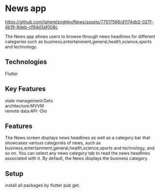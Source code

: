 # News app


https://github.com/taherelzoghby/News/assets/77517566/d1174db2-027f-4b19-8deb-cf94d3af008c


The News app allows users to browse through news headlines for different categories such as business,entertainment,general,health,science,sports and technology.

## Technologies
Flutter<br>

## Key Features
state management:Getx<br>
architecture:MVVM<br>
remote data:API -Dio

## Features
The News screen displays news headlines as well as a category bar that showcases various categories of news, such as business,entertainment,general,health,science,sports and technology, and so on. You can select any news category tab to read the news headlines associated with it. By default, the News displays the business category.

## Setup
install all packages by flutter pub get.

